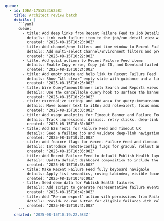 ```yaml
queue:
  - id: IDEA-1755253162583
    title: Architect review batch
    details: |-
      ```yaml
      queue:
        - title: Add deep links from Recent Failure Feed to Job Details
          details: Link each failure item to the job/run detail view with pre-selected error context. Preserve filters on back navigation.
          created: '2025-08-15T10:20:00Z'
        - title: Add channel/env filters and time window to Recent Failure Feed
          details: Add multi-select Channel/Environment filters and presets (24h, 7d, 30d). Persist selection per user.
          created: '2025-08-15T10:22:00Z'
        - title: Add quick actions to Recent Failure Feed items
          details: Enable Copy error, Copy job ID, and Download failed payload (when available) from each item’s overflow menu.
          created: '2025-08-15T10:24:00Z'
        - title: Add empty state and help link to Recent Failure Feed
          details: Show “All clear” empty state with guidance and a link to Publish Health documentation when no failures are present.
          created: '2025-08-15T10:26:00Z'
        - title: Wire QueryTimeoutBanner into Search and Reports views
          details: Use the cancellable query hook to surface the banner on timeout. Provide Retry and “narrow range” suggestions.
          created: '2025-08-15T10:28:00Z'
        - title: Externalize strings and add ARIA for QueryTimeoutBanner
          details: Move banner text to i18n; add role=alert, focus management, and keyboard handling for actions.
          created: '2025-08-15T10:30:00Z'
        - title: Add usage analytics for Timeout Banner and Failure Feed
          details: Track impressions, dismiss, retry clicks, deep-link clicks, and copy actions with event metadata for dashboards.
          created: '2025-08-15T10:32:00Z'
        - title: Add E2E tests for Failure Feed and Timeout UX
          details: Seed a failing job and validate deep-link navigation; simulate query timeout and verify banner behavior and retry.
          created: '2025-08-15T10:34:00Z'
        - title: Add feature flags for Recent Failure Feed and Timeout Banner
          details: Introduce remote-config flags for gradual rollout and per-tenant control. Include kill-switch and defaults.
          created: '2025-08-15T10:36:00Z'
        - title: Add Recent Failure Feed to default Publish Health layout
          details: Update default dashboard composition to include the widget with sensible defaults (last 24h, all channels).
          created: '2025-08-15T10:38:00Z'
        - title: Make Recent Failure Feed fully keyboard navigable
          details: Apply list semantics, roving tabindex, visible focus, and Enter/Space to open details/actions.
          created: '2025-08-15T10:40:00Z'
        - title: Seed demo data for Publish Health failures
          details: Add script to generate representative failure events for demo/staging to showcase the feed and drill-downs.
          created: '2025-08-15T10:42:00Z'
        - title: Add “Re-run export” action with permissions from Failure Feed
          details: Provide re-run button for eligible failures with role checks and audit log entry; confirm modal with context.
          created: '2025-08-15T10:44:00Z'
      ```
    created: '2025-08-15T10:19:22.583Z'
```
